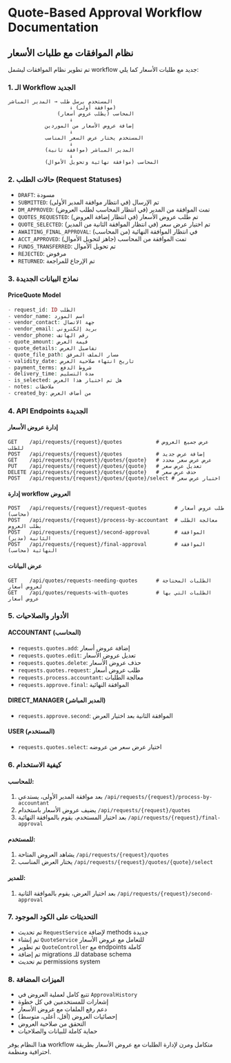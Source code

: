 # Quote-Based Approval Workflow Documentation

## نظام الموافقات مع طلبات الأسعار

تم تطوير نظام الموافقات ليشمل workflow جديد مع طلبات الأسعار كما يلي:

### 1. الـ Workflow الجديد

```
المستخدم يرسل طلب → المدير المباشر
                    ↓ (موافقة أولى)
                المحاسب (يطلب عروض أسعار)
                    ↓
            إضافة عروض الأسعار من الموردين
                    ↓
            المستخدم يختار عرض السعر المناسب
                    ↓
            المدير المباشر (موافقة ثانية)
                    ↓
            المحاسب (موافقة نهائية وتحويل الأموال)
```

### 2. حالات الطلب (Request Statuses)

- `DRAFT`: مسودة
- `SUBMITTED`: تم الإرسال (في انتظار موافقة المدير الأولى)
- `DM_APPROVED`: تمت الموافقة من المدير (في انتظار المحاسب لطلب العروض)
- `QUOTES_REQUESTED`: تم طلب عروض الأسعار (في انتظار إضافة العروض)
- `QUOTE_SELECTED`: تم اختيار عرض سعر (في انتظار الموافقة الثانية من المدير)
- `AWAITING_FINAL_APPROVAL`: في انتظار الموافقة النهائية (من المحاسب)
- `ACCT_APPROVED`: تمت الموافقة من المحاسب (جاهز لتحويل الأموال)
- `FUNDS_TRANSFERRED`: تم تحويل الأموال
- `REJECTED`: مرفوض
- `RETURNED`: تم الإرجاع للمراجعة

### 3. نماذج البيانات الجديدة

#### PriceQuote Model
```php
- request_id: ID الطلب
- vendor_name: اسم المورد
- vendor_contact: جهة الاتصال
- vendor_email: بريد إلكتروني
- vendor_phone: رقم الهاتف
- quote_amount: قيمة العرض
- quote_details: تفاصيل العرض
- quote_file_path: مسار الملف المرفق
- validity_date: تاريخ انتهاء صلاحية العرض
- payment_terms: شروط الدفع
- delivery_time: مدة التسليم
- is_selected: هل تم اختيار هذا العرض
- notes: ملاحظات
- created_by: من أضاف العرض
```

### 4. API Endpoints الجديدة

#### إدارة عروض الأسعار
```
GET    /api/requests/{request}/quotes           # عرض جميع العروض للطلب
POST   /api/requests/{request}/quotes           # إضافة عرض جديد
GET    /api/requests/{request}/quotes/{quote}   # عرض عرض سعر محدد
PUT    /api/requests/{request}/quotes/{quote}   # تعديل عرض سعر
DELETE /api/requests/{request}/quotes/{quote}   # حذف عرض سعر
POST   /api/requests/{request}/quotes/{quote}/select # اختيار عرض سعر
```

#### إدارة workflow العروض
```
POST   /api/requests/{request}/request-quotes         # طلب عروض أسعار (محاسب)
POST   /api/requests/{request}/process-by-accountant  # معالجة الطلب بطلب العروض
POST   /api/requests/{request}/second-approval        # الموافقة الثانية (مدير)
POST   /api/requests/{request}/final-approval         # الموافقة النهائية (محاسب)
```

#### عرض البيانات
```
GET    /api/quotes/requests-needing-quotes      # الطلبات المحتاجة لعروض أسعار
GET    /api/quotes/requests-with-quotes         # الطلبات التي بها عروض أسعار
```

### 5. الأدوار والصلاحيات

#### ACCOUNTANT (المحاسب)
- `requests.quotes.add`: إضافة عروض أسعار
- `requests.quotes.edit`: تعديل عروض الأسعار
- `requests.quotes.delete`: حذف عروض الأسعار
- `requests.quotes.request`: طلب عروض أسعار
- `requests.process.accountant`: معالجة الطلبات
- `requests.approve.final`: الموافقة النهائية

#### DIRECT_MANAGER (المدير المباشر)
- `requests.approve.second`: الموافقة الثانية بعد اختيار العرض

#### USER (المستخدم)
- `requests.quotes.select`: اختيار عرض سعر من عروضه

### 6. كيفية الاستخدام

#### للمحاسب:
1. بعد موافقة المدير الأولى، يستدعي `/api/requests/{request}/process-by-accountant`
2. يضيف عروض الأسعار باستخدام `/api/requests/{request}/quotes`
3. بعد اختيار المستخدم، يقوم بالموافقة النهائية `/api/requests/{request}/final-approval`

#### للمستخدم:
1. يشاهد العروض المتاحة `/api/requests/{request}/quotes`
2. يختار العرض المناسب `/api/requests/{request}/quotes/{quote}/select`

#### للمدير:
1. بعد اختيار العرض، يقوم بالموافقة الثانية `/api/requests/{request}/second-approval`

### 7. التحديثات على الكود الموجود

- تم تحديث `RequestService` لإضافة methods جديدة
- تم إنشاء `QuoteService` للتعامل مع عروض الأسعار
- تم تطوير `QuoteController` مع endpoints كاملة
- تم إضافة migrations للـ database schema
- تم تحديث permissions system

### 8. الميزات المضافة

- تتبع كامل لعملية العروض في `ApprovalHistory`
- إشعارات للمستخدمين في كل خطوة
- دعم رفع الملفات مع عروض الأسعار
- إحصائيات العروض (أقل، أعلى، متوسط)
- التحقق من صلاحية العروض
- حماية كاملة للبيانات والصلاحيات

هذا النظام يوفر workflow متكامل ومرن لإدارة الطلبات مع عروض الأسعار بطريقة احترافية ومنظمة.